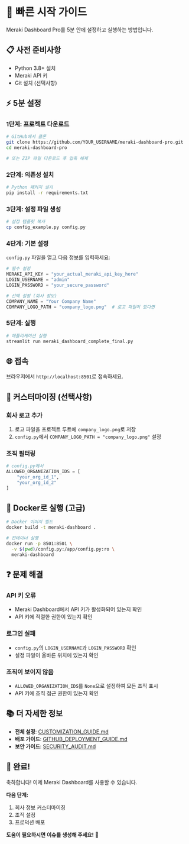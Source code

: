 # 🚀 빠른 시작 가이드

Meraki Dashboard Pro를 5분 안에 설정하고 실행하는 방법입니다.

## 📋 사전 준비사항

- Python 3.8+ 설치
- Meraki API 키
- Git 설치 (선택사항)

## ⚡ 5분 설정

### **1단계: 프로젝트 다운로드**

```bash
# GitHub에서 클론
git clone https://github.com/YOUR_USERNAME/meraki-dashboard-pro.git
cd meraki-dashboard-pro

# 또는 ZIP 파일 다운로드 후 압축 해제
```

### **2단계: 의존성 설치**

```bash
# Python 패키지 설치
pip install -r requirements.txt
```

### **3단계: 설정 파일 생성**

```bash
# 설정 템플릿 복사
cp config_example.py config.py
```

### **4단계: 기본 설정**

`config.py` 파일을 열고 다음 정보를 입력하세요:

```python
# 필수 설정
MERAKI_API_KEY = "your_actual_meraki_api_key_here"
LOGIN_USERNAME = "admin"
LOGIN_PASSWORD = "your_secure_password"

# 선택 설정 (회사 정보)
COMPANY_NAME = "Your Company Name"
COMPANY_LOGO_PATH = "company_logo.png"  # 로고 파일이 있다면
```

### **5단계: 실행**

```bash
# 애플리케이션 실행
streamlit run meraki_dashboard_complete_final.py
```

## 🌐 접속

브라우저에서 `http://localhost:8501`로 접속하세요.

## 🎨 커스터마이징 (선택사항)

### **회사 로고 추가**
1. 로고 파일을 프로젝트 루트에 `company_logo.png`로 저장
2. `config.py`에서 `COMPANY_LOGO_PATH = "company_logo.png"` 설정

### **조직 필터링**
```python
# config.py에서
ALLOWED_ORGANIZATION_IDS = [
    "your_org_id_1",
    "your_org_id_2"
]
```

## 🐳 Docker로 실행 (고급)

```bash
# Docker 이미지 빌드
docker build -t meraki-dashboard .

# 컨테이너 실행
docker run -p 8501:8501 \
  -v $(pwd)/config.py:/app/config.py:ro \
  meraki-dashboard
```

## ❓ 문제 해결

### **API 키 오류**
- Meraki Dashboard에서 API 키가 활성화되어 있는지 확인
- API 키에 적절한 권한이 있는지 확인

### **로그인 실패**
- `config.py`의 `LOGIN_USERNAME`과 `LOGIN_PASSWORD` 확인
- 설정 파일이 올바른 위치에 있는지 확인

### **조직이 보이지 않음**
- `ALLOWED_ORGANIZATION_IDS`를 `None`으로 설정하여 모든 조직 표시
- API 키에 조직 접근 권한이 있는지 확인

## 📚 더 자세한 정보

- **전체 설정**: [CUSTOMIZATION_GUIDE.md](CUSTOMIZATION_GUIDE.md)
- **배포 가이드**: [GITHUB_DEPLOYMENT_GUIDE.md](GITHUB_DEPLOYMENT_GUIDE.md)
- **보안 가이드**: [SECURITY_AUDIT.md](SECURITY_AUDIT.md)

## 🎉 완료!

축하합니다! 이제 Meraki Dashboard를 사용할 수 있습니다.

**다음 단계:**
1. 회사 정보 커스터마이징
2. 조직 설정
3. 프로덕션 배포

**도움이 필요하시면 이슈를 생성해 주세요!** 🚀
